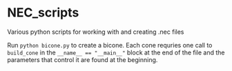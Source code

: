# NEC_scripts
Various python scripts for working with and creating .nec files

Run `python bicone.py` to create a bicone. Each cone requries one call to `build_cone` in the `__name__ == "__main__"` block at the end of the file and the parameters that control it are found at the beginning.
